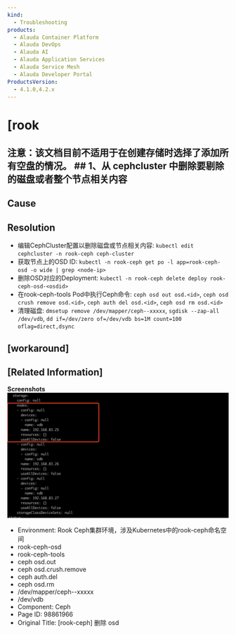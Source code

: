 ```yaml
---
kind:
  - Troubleshooting
products:
  - Alauda Container Platform
  - Alauda DevOps
  - Alauda AI
  - Alauda Application Services
  - Alauda Service Mesh
  - Alauda Developer Portal
ProductsVersion:
  - 4.1.0,4.2.x
---
```

<!-- A type of document that involves encountering a fault, diagnosing it, performing root cause analysis, and providing solutions. -->

# [rook

## 注意：该文档目前不适用于在创建存储时选择了添加所有空盘的情况。 ## 1、从 cephcluster 中删除要剔除的磁盘或者整个节点相关内容

## Cause

## Resolution
- 编辑CephCluster配置以删除磁盘或节点相关内容: `kubectl edit cephcluster -n rook-ceph ceph-cluster`
- 获取节点上的OSD ID: `kubectl -n rook-ceph get po -l app=rook-ceph-osd -o wide | grep <node-ip>`
- 删除OSD对应的Deployment: `kubectl -n rook-ceph delete deploy rook-ceph-osd-<osdid>`
- 在rook-ceph-tools Pod中执行Ceph命令: `ceph osd out osd.<id>`, `ceph osd crush remove osd.<id>`, `ceph auth del osd.<id>`, `ceph osd rm osd.<id>`
- 清理磁盘: `dmsetup remove /dev/mapper/ceph--xxxxx`, `sgdisk --zap-all /dev/vdb`, `dd if=/dev/zero of=/dev/vdb bs=1M count=100 oflag=direct,dsync`

## [workaround]

## [Related Information]
**Screenshots**
![](assets/rook-ceph-shan-chu-osd/image2021-10-29_15-14-4.png)
- Environment: Rook Ceph集群环境，涉及Kubernetes中的rook-ceph命名空间
- rook-ceph-osd
- rook-ceph-tools
- ceph osd.out
- ceph osd.crush.remove
- ceph auth.del
- ceph osd.rm
- /dev/mapper/ceph--xxxxx
- /dev/vdb
- Component: Ceph
- Page ID: 98861966
- Original Title: [rook-ceph] 删除 osd
